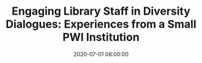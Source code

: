 ---
layout: poster
title: "Engaging Library Staff in Diversity Dialogues: Experiences from a Small PWI Institution"
description: "During the 2019-2020 academic year, we started an EDI focused reading and discussion program for all library employees at our small, predominately white institution. The program was intended to raise awareness about issues related to EDI, provide a safe space for staff to have challenging discussions, and to identify practical steps that library employees could undertake in order to support the University’s commitment to non-discrimination and diversity. In support of these goals we selected readings on a variety of topics related to diversity, made use of multiple discussion models, and designed our year-end staff retreat to serve as a culmination for our first year of discussions."
date: 2020-07-01 08:00:00
speaker-data: [30, 7]
presenters:
  - {
      name: Matt Francis,
      bio: Matt is the Archivist at Ohio Northern University, and has been a practicing archivist since 2008. He has a M.A. in public history from Wright State University and a B.A. in history from Bluffton University.,
      institution: Ohio Northern University
    }
  - {
      name: Kathleen Baril,
      bio: Kathleen is the Director of Heterick Memorial Library at Ohio Northern University. She has a M.A. in Library Information Science from University of Iowa, a M.A. in Elementary Education from Teachers College, Columbia University and a B.A. in English/French from Grinnell College.,
      institution: Ohio Northern University
    }
session-contents:
  - type: video
    url: //www.youtube.com/embed/I0vh4ZZiDvY
    title: Intro Video
#  - type: image
#    url: /img/posters/filename.png
#    title: Image Title
#    alt: Alt text
#    text-description: "<ol><li>Thing One</li><li>Thing Two</li></ol>"
supplemental-docs:
#  - type: word
#    url: /handouts/handout.docx
#    title: My great worksheet
  - type: pdf
    url: /handouts/EDI_bibliography.pdf
    title: Bibliography
  - type: website
    url: https://drive.google.com/file/d/1PnXeyT1b2qQiMTkwe6kn5ES8brMdkT_K/view
    title: Poster Slides
isStaticPost: false
published: true
---